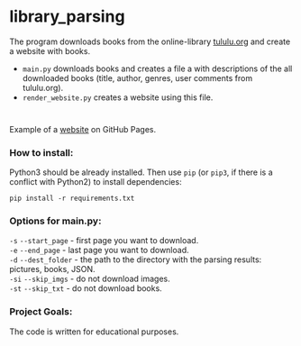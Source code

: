 # library_parsing

The program downloads books from the online-library [tululu.org](https://tululu.org/) and create a website with books. <br />
* `main.py` downloads books and creates a file a with descriptions of the all downloaded books (title, author, genres, user comments from tululu.org). <br />
* `render_website.py` creates a website using this file. <br /> <br />
###
Example of a [website](https://s-kella.github.io/library_parsing/pages/index0.html) on GitHub Pages.

### How to install:

Python3 should be already installed. 
Then use `pip` (or `pip3`, if there is a conflict with Python2) to install dependencies:
```
pip install -r requirements.txt
```

### Options for main.py:

`-s` `--start_page` - first page you want to download. <br />
`-e` `--end_page` - last page you want to download. <br />
`-d` `--dest_folder` - the path to the directory with the parsing results: pictures, books, JSON. <br />
`-si` `--skip_imgs` - do not download images. <br />
`-st` `--skip_txt` - do not download books.


### Project Goals:

The code is written for educational purposes.
